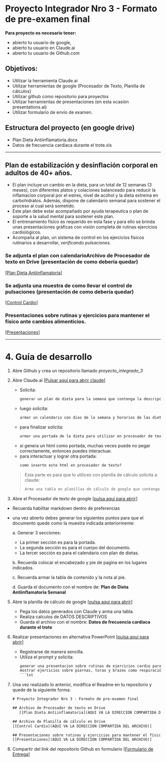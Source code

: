 # Proyecto Integrador Nro 3 - Formato de pre-examen final
**Para proyecto es necesario tener:**
* abierto tu usuario de google,
* abierto tu usuario en Claude.ai
* abierto tu usuario de Github.com


## Objetivos:
- Utilizar la herramienta Claude.ai
- Utilizar herramientas de google (Procesador de Texto, Planilla de cálculos)
- Utilizar github como repositorio para proyectos
- Utilizar herramientas de presentaciones (en esta ocasión presentations.ai)
- Utilizar formulario de envío de examen.

## Estructura del proyecto (en google drive)
- Plan Dieta Antiinflamatoria.docx
- Datos de frecuencia cardíaca durante el trote.xls

---

## Plan de estabilización y desinflación corporal en adultos de 40+ años.

* El plan incluye un cambio en la dieta, para un total de 12 semanas (3 meses), con diferentes platos y colaciones balanceado para reducir la inflamacion corporal por el estres, nivel de acohol y la dieta extrema en carbohidratos. Además, dispone de calendario semanal para sostener el proceso al cual será sometido.
* Este plan debe estar acompañado por ayuda terapeutica o plan de soporte a la salud mental para sostener este plan.
* El entrenamiento físico es requerido en esta fase y para ello se brinda unas presentaciones gráficas con visión completa de rutinas ejercicios cardiológicos.
* Acompaña al plan, un sistema de control en los ejercicios físicos rutinarios a desarrollar, _verificando pulsaciones_.

### Se adjunta el plan  con calendarioArchivo de Procesador de texto en Drive (presentación de como debería quedar)
[[Plan Dieta Antiinflamatoria](https://docs.google.com/document/d/1_X_JKExKltDC3xdipI_IypK0VHmSb-Khjy9LO3C8JOI/edit?usp=sharing)]

### Se adjunta una muestra de como llevar el control de pulsaciones (presentación de como debería quedar)
[[Control Cardio](https://docs.google.com/spreadsheets/d/1p5JAK6y49PDNff501R6WwR_6CnIJ27WFwF1ZOAEKWa0/edit?usp=sharing)]

### Presentaciones sobre rutinas y ejercicios para mantener el físico ante cambios alimenticios.
[[Presentaciones](https://app.presentations.ai/view/tpe1fm)]

---

# 4. Guía de desarrollo
1. Abre Github y crea un repositorio llamado *proyecto_integrado_3*
2. Abre Claude.ai [[Pulsar aquí para abrir claude](https:claude.ai)]
   >
   * Solicita:
     ```txt
     generar un plan de dieta para la semana que contenga la descripcion del plato, un calendario semanal, sea balanceado a nivel semanal para reducir la inflamacion corporal por el estres, nivel de acohol y la dieta extrema en carbohidratos.
     ```
   * luego solicita:
     ```txt
     armar un calendario con dias de la semana y horarios de las dietas
     ```
   * para finalizar solicita:
     ```txt
     armar una portada de la dieta para utilizar en procesador de texto de google
     ```
   * si genera un html como portada, muchas veces puede no pegar correctamente, entonces puedes interactuar.
   * para interactuar y lograr otra portada:
     ```txt
     como inserto este html en procesador de texto?
     ```
    >
    > Esta parte es para que lo utilices con planilla de cálculo
    > solicita a claude:
    > ```txt
    > Arma una tabla en planillas de cálculo de google que contenga el pulsos y latidos de corazón simulando un adulto de 40 años trotando desde hace 3 minutos y medidos cada 5 segundos.
    > ```
    >

   
  4. Abre el Procesador de texto de google [[pulsa aquí para abrir](https://docs.google.com/document/u/0/)]
   * Recuerda habilitar markdown dentro de preferencias 
   * una vez abierto debes generar los siguientes puntos para que el documento quede como la muestra indicada anteriormente:
     
     a. Generar 3 secciones:
     - La primer sección es para la portada.
     - La segunda sección es para el cuerpo del documento.
     - La tercer sección es para el calendario con plan de dietas.
     
     b. Recuerda colocar el encabezado y pie de pagina en los lugares indicados.

     c. Recuerda armar la tabla de contenido y la nota al pie.

     d. Guarda el documento con el nombre de: **Plan de Dieta Antiinflamatoria Semanal**

   5. Abre la planilla de cálculo de google [[pulsa aquí para abrir](https://docs.google.com/spreadsheets/u/0/)]
      * Pega los datos generados con Claude y arma una tabla.
      * Realiza calculos de DATOS DESCRIPTIVOS
      * Guarda el archivo con el nombre: **Datos de frecuencia cardíaca durante el trote**

   6. Realizar presentaciones en alternativa PowerPoint [[pulsa aquí para abrir](https://app.presentations.ai/)]
      * Registrarse de manera sencilla.
      * Utiliza el prompt y solicita:
        ```txt
        generar una presentacion sobre rutinas de ejercicios cardio para adultos de 40 años a mas, que no supere las 10 diapositivas. El objetivo es 
        mostrar ejercicios sobre piernas, torax y brazos como respiración.
        ```txt
        
   6. Una vez realizado lo anterior, modifica el Readme en tu repositorio y quede de la siguiente forma:
      ```txt
      # Proyecto Integrador Nro 3 - Formato de pre-examen final
      
      ## Archivo de Procesador de texto en Drive
         [[Plan Dieta Antiinflamatoria](AQUI VA LA DIRECCION COMPARTIDA DEL ARCHIVO)]

      ## Archivo de Planilla de cálculo en Drive
      [[Control Cardio](AQUI VA LA DIRECCION COMPARTIDA DEL ARCHIVO)]

      ## Presentaciones sobre rutinas y ejercicios para mantener el físico ante cambios alimenticios.
      [[Presentaciones](AQUI VA LA DIRECCION COMPARTIDA DEL ARCHIVO)]

      
      ```
   7. Compartir del link del repositorio Github en formulario
     [[Formulario de Entrega](https://forms.gle/yUYKFXAUgXCgkVob9)]
